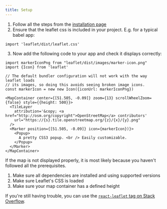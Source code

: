 ```yaml
---
title: Setup
---
```


1. Follow all the steps from the [installation page](start-installation.mdx)
1. Ensure that the leaflet css is included in your project.  E.g. for a typical babel app:

```tsx live
import 'leaflet/dist/leaflet.css'
```

3. Now add the following code to your app and check it displays correctly:

```tsx live
import markerIconPng from "leaflet/dist/images/marker-icon.png"
import {Icon} from 'leaflet'

// The default bundler configuration will not work with the way leaflet loads
// its images, so doing this avoids seeing broken image icons.
const markerIcon = new new Icon({iconUrl: markerIconPng})

<MapContainer center={[51.505, -0.09]} zoom={13} scrollWheelZoom={false} style={{height: 500}}>
  <TileLayer
    attribution='&copy; <a href="http://osm.org/copyright">OpenStreetMap</a> contributors'
    url="https://{s}.tile.openstreetmap.org/{z}/{x}/{y}.png"
  />
  <Marker position={[51.505, -0.09]} icon={markerIcon})}>
    <Popup>
      A pretty CSS3 popup. <br /> Easily customizable.
    </Popup>
  </Marker>
</MapContainer>
```

If the map is not displayed properly, it is most likely because you haven't followed all the prerequisites.

1. Make sure all dependencies are installed and using supported versions
1. Make sure Leaflet's CSS is loaded
1. Make sure your map container has a defined height

If you're still having trouble, you can use the [`react-leaflet` tag on Stack Overflow](https://stackoverflow.com/questions/tagged/react-leaflet).
